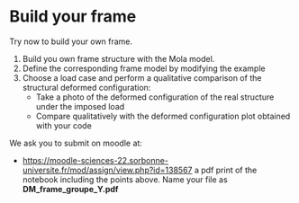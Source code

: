 # Build your frame 

Try now to build your own frame. 

1. Build you own frame structure with the Mola model. 
2. Define the corresponding frame model by modifying the example 
3. Choose a load case and perform a qualitative comparison of the structural deformed configuration:
    - Take a photo of the deformed configuration of the real structure under the imposed load
    - Compare qualitatively with the deformed configuration plot obtained with your code

We ask you to submit on moodle at:
- https://moodle-sciences-22.sorbonne-universite.fr/mod/assign/view.php?id=138567 
a pdf print of the notebook including the points above. Name your file as **DM_frame_groupe_Y.pdf**

